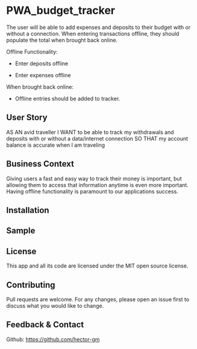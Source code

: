 # PWA_budget_tracker

The user will be able to add expenses and deposits to their budget with or without a connection. When entering transactions offline, they should populate the total when brought back online.

Offline Functionality:

  * Enter deposits offline

  * Enter expenses offline

When brought back online:

  * Offline entries should be added to tracker.

## User Story
AS AN avid traveller
I WANT to be able to track my withdrawals and deposits with or without a data/internet connection
SO THAT my account balance is accurate when I am traveling

## Business Context
Giving users a fast and easy way to track their money is important, but allowing them to access that information anytime is even more important. Having offline functionality is paramount to our applications success.

## Installation


## Sample

## License

This app and all its code are licensed under the MIT open source license.

## Contributing

Pull requests are welcome. For any changes, please open an issue first to discuss what you would like to change.

## Feedback & Contact

Github: https://github.com/hector-gm